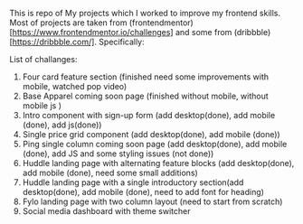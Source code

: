 This is repo of My projects which I worked to improve my frontend skills.
Most of projects are taken from (frontendmentor)[https://www.frontendmentor.io/challenges] and some from (dribbble)[https://dribbble.com/].
Specifically:

List of challanges:

1. Four card feature section (finished need some improvements with mobile, watched pop video)
2. Base Apparel coming soon page (finished without mobile, without mobile js )
3. Intro component with sign-up form (add desktop(done), add mobile (done), add js(done))
4. Single price grid component (add desktop(done), add mobile (done))
5. Ping single column coming soon page (add desktop(done), add mobile (done), add JS and some styling issues (not done))
6. Huddle landing page with alternating feature blocks (add desktop(done), add mobile (done), need some small additions)
7. Huddle landing page with a single introductory section(add desktop(done), add mobile (done), need to add font for heading)
8. Fylo landing page with two column layout (need to start from scratch)
9. Social media dashboard with theme switcher
   <!-- 10. Insure landing page -->
